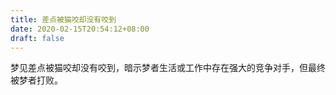 ```yaml
---
title: 差点被猫咬却没有咬到
date: 2020-02-15T20:54:12+08:00
draft: false
---
```


梦见差点被猫咬却没有咬到，暗示梦者生活或工作中存在强大的竞争对手，但最终被梦者打败。